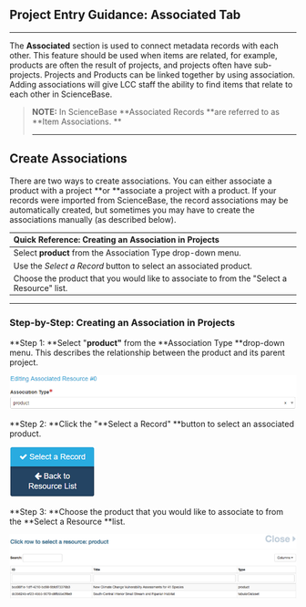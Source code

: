 ## Project Entry Guidance: Associated Tab

---

The **Associated** section is used to connect metadata records with each other. This feature should be used when items are related, for example, products are often the result of projects, and projects often have sub-projects. Projects and Products can be linked together by using association. Adding associations will give LCC staff the ability to find items that relate to each other in ScienceBase.

> **NOTE:**  In ScienceBase **Associated Records **are referred to as **Item Associations. **
>
> ---

## Create Associations

There are two ways to create associations. You can either associate a product with a project **or **associate a project with a product. If your records were imported from ScienceBase, the record associations may be automatically created, but sometimes you may have to create the associations manually \(as described below\).

| Quick Reference: Creating an Association in Projects |
| :--- |
| Select **product** from the Association Type drop-down menu. |
| Use the _Select a Record_ button to select an associated product. |
| Choose the product that you would like to associate to from the "Select a Resource" list. |

---

### Step-by-Step: Creating an Association in Projects

**Step 1: **Select "**product"** from the **Association Type **drop-down menu. This describes the relationship between the product and its parent project.

![](/assets/product_association_lcc.png)

**Step 2: **Click the "**Select a Record" **button to select an associated product.

![](/assets/select_a_record_button.png)

**Step 3: **Choose the product that you would like to associate to from the **Select a Resource **list.

![](/assets/select_a_resource_product_window.png)

